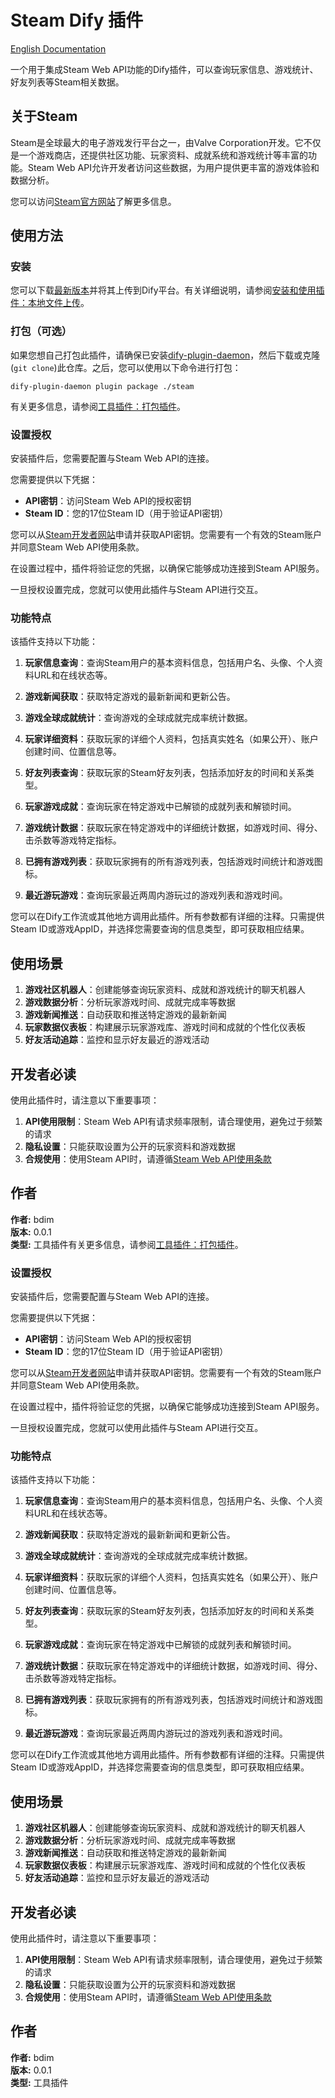 # Steam Dify 插件

[English Documentation](./README.md)

一个用于集成Steam Web API功能的Dify插件，可以查询玩家信息、游戏统计、好友列表等Steam相关数据。

## 关于Steam

Steam是全球最大的电子游戏发行平台之一，由Valve Corporation开发。它不仅是一个游戏商店，还提供社区功能、玩家资料、成就系统和游戏统计等丰富的功能。Steam Web API允许开发者访问这些数据，为用户提供更丰富的游戏体验和数据分析。

您可以访问[Steam官方网站](https://store.steampowered.com/)了解更多信息。

## 使用方法

### 安装

您可以下载[最新版本](https://github.com/bdim404/steam/releases/latest)并将其上传到Dify平台。有关详细说明，请参阅[安装和使用插件：本地文件上传](https://docs.dify.ai/plugins/quick-start/install-plugins#local-file-upload)。

### 打包（可选）

如果您想自己打包此插件，请确保已安装[dify-plugin-daemon](https://github.com/langgenius/dify-plugin-daemon/releases)，然后下载或克隆(`git clone`)此仓库。之后，您可以使用以下命令进行打包：

```
dify-plugin-daemon plugin package ./steam
```

有关更多信息，请参阅[工具插件：打包插件](https://docs.dify.ai/plugins/quick-start/develop-plugins/tool-plugin#packing-plugin)。

### 设置授权

安装插件后，您需要配置与Steam Web API的连接。

您需要提供以下凭据：

- **API密钥**：访问Steam Web API的授权密钥
- **Steam ID**：您的17位Steam ID（用于验证API密钥）

您可以从[Steam开发者网站](https://steamcommunity.com/dev/apikey)申请并获取API密钥。您需要有一个有效的Steam账户并同意Steam Web API使用条款。

在设置过程中，插件将验证您的凭据，以确保它能够成功连接到Steam API服务。

一旦授权设置完成，您就可以使用此插件与Steam API进行交互。

### 功能特点

该插件支持以下功能：

1. **玩家信息查询**：查询Steam用户的基本资料信息，包括用户名、头像、个人资料URL和在线状态等。

2. **游戏新闻获取**：获取特定游戏的最新新闻和更新公告。

3. **游戏全球成就统计**：查询游戏的全球成就完成率统计数据。

4. **玩家详细资料**：获取玩家的详细个人资料，包括真实姓名（如果公开）、账户创建时间、位置信息等。

5. **好友列表查询**：获取玩家的Steam好友列表，包括添加好友的时间和关系类型。

6. **玩家游戏成就**：查询玩家在特定游戏中已解锁的成就列表和解锁时间。

7. **游戏统计数据**：获取玩家在特定游戏中的详细统计数据，如游戏时间、得分、击杀数等游戏特定指标。

8. **已拥有游戏列表**：获取玩家拥有的所有游戏列表，包括游戏时间统计和游戏图标。

9. **最近游玩游戏**：查询玩家最近两周内游玩过的游戏列表和游戏时间。

您可以在Dify工作流或其他地方调用此插件。所有参数都有详细的注释。只需提供Steam ID或游戏AppID，并选择您需要查询的信息类型，即可获取相应结果。

## 使用场景

1. **游戏社区机器人**：创建能够查询玩家资料、成就和游戏统计的聊天机器人
2. **游戏数据分析**：分析玩家游戏时间、成就完成率等数据
3. **游戏新闻推送**：自动获取和推送特定游戏的最新新闻
4. **玩家数据仪表板**：构建展示玩家游戏库、游戏时间和成就的个性化仪表板
5. **好友活动追踪**：监控和显示好友最近的游戏活动

## 开发者必读

使用此插件时，请注意以下重要事项：

1. **API使用限制**：Steam Web API有请求频率限制，请合理使用，避免过于频繁的请求
2. **隐私设置**：只能获取设置为公开的玩家资料和游戏数据
3. **合规使用**：使用Steam API时，请遵循[Steam Web API使用条款](https://steamcommunity.com/dev/apiterms)

## 作者

**作者:** bdim  
**版本:** 0.0.1  
**类型:** 工具插件有关更多信息，请参阅[工具插件：打包插件](https://docs.dify.ai/plugins/quick-start/develop-plugins/tool-plugin#packing-plugin)。

### 设置授权

安装插件后，您需要配置与Steam Web API的连接。

您需要提供以下凭据：

- **API密钥**：访问Steam Web API的授权密钥
- **Steam ID**：您的17位Steam ID（用于验证API密钥）

您可以从[Steam开发者网站](https://steamcommunity.com/dev/apikey)申请并获取API密钥。您需要有一个有效的Steam账户并同意Steam Web API使用条款。

在设置过程中，插件将验证您的凭据，以确保它能够成功连接到Steam API服务。

一旦授权设置完成，您就可以使用此插件与Steam API进行交互。

### 功能特点

该插件支持以下功能：

1. **玩家信息查询**：查询Steam用户的基本资料信息，包括用户名、头像、个人资料URL和在线状态等。

2. **游戏新闻获取**：获取特定游戏的最新新闻和更新公告。

3. **游戏全球成就统计**：查询游戏的全球成就完成率统计数据。

4. **玩家详细资料**：获取玩家的详细个人资料，包括真实姓名（如果公开）、账户创建时间、位置信息等。

5. **好友列表查询**：获取玩家的Steam好友列表，包括添加好友的时间和关系类型。

6. **玩家游戏成就**：查询玩家在特定游戏中已解锁的成就列表和解锁时间。

7. **游戏统计数据**：获取玩家在特定游戏中的详细统计数据，如游戏时间、得分、击杀数等游戏特定指标。

8. **已拥有游戏列表**：获取玩家拥有的所有游戏列表，包括游戏时间统计和游戏图标。

9. **最近游玩游戏**：查询玩家最近两周内游玩过的游戏列表和游戏时间。

您可以在Dify工作流或其他地方调用此插件。所有参数都有详细的注释。只需提供Steam ID或游戏AppID，并选择您需要查询的信息类型，即可获取相应结果。

## 使用场景

1. **游戏社区机器人**：创建能够查询玩家资料、成就和游戏统计的聊天机器人
2. **游戏数据分析**：分析玩家游戏时间、成就完成率等数据
3. **游戏新闻推送**：自动获取和推送特定游戏的最新新闻
4. **玩家数据仪表板**：构建展示玩家游戏库、游戏时间和成就的个性化仪表板
5. **好友活动追踪**：监控和显示好友最近的游戏活动

## 开发者必读

使用此插件时，请注意以下重要事项：

1. **API使用限制**：Steam Web API有请求频率限制，请合理使用，避免过于频繁的请求
2. **隐私设置**：只能获取设置为公开的玩家资料和游戏数据
3. **合规使用**：使用Steam API时，请遵循[Steam Web API使用条款](https://steamcommunity.com/dev/apiterms)

## 作者

**作者:** bdim  
**版本:** 0.0.1  
**类型:** 工具插件